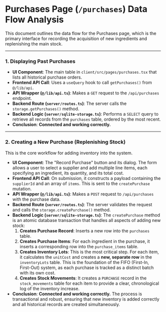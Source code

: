 # Purchases Page (`/purchases`) Data Flow Analysis

This document outlines the data flow for the Purchases page, which is the primary interface for recording the acquisition of new ingredients and replenishing the main stock.

---

### 1. Displaying Past Purchases

- **UI Component**: The main table in `client/src/pages/purchases.tsx` that lists all historical purchase orders.
- **Frontend API Call**: Uses a `useQuery` hook to call `getPurchases()` from `@/lib/api`.
- **API Wrapper (`@/lib/api.ts`)**: Makes a `GET` request to the `/api/purchases` endpoint.
- **Backend Route (`server/routes.ts`)**: The server calls the `storage.getPurchases()` method.
- **Backend Logic (`server/sqlite-storage.ts`)**: Performs a `SELECT` query to retrieve all records from the `purchases` table, ordered by the most recent.
- **Conclusion**: **Connected and working correctly.**

---

### 2. Creating a New Purchase (Replenishing Stock)

This is the core workflow for adding inventory into the system.

- **UI Component**: The "Record Purchase" button and its dialog. The form allows a user to select a supplier and add multiple line items, each specifying an ingredient, its quantity, and its total cost.
- **Frontend API Call**: On submission, it constructs a payload containing the `supplierId` and an array of `items`. This is sent to the `createPurchase` mutation.
- **API Wrapper (`@/lib/api.ts`)**: Makes a `POST` request to `/api/purchases` with the purchase data.
- **Backend Route (`server/routes.ts`)**: The server validates the request and calls the `storage.createPurchase()` method.
- **Backend Logic (`server/sqlite-storage.ts`)**: The `createPurchase` method is an atomic database transaction that handles all aspects of adding new stock:
  1.  **Creates Purchase Record**: Inserts a new row into the `purchases` table.
  2.  **Creates Purchase Items**: For each ingredient in the purchase, it inserts a corresponding row into the `purchase_items` table.
  3.  **Creates Inventory Lots**: This is the most critical step. For each item, it calculates the `unitCost` and creates a **new, separate row** in the `inventoryLots` table. This is the foundation of the FIFO (First-In, First-Out) system, as each purchase is tracked as a distinct batch with its own cost.
  4.  **Creates Stock Movements**: It creates a `PURCHASE` record in the `stock_movements` table for each item to provide a clear, chronological log of the inventory increase.
- **Conclusion**: **Connected and working correctly.** The process is transactional and robust, ensuring that new inventory is added correctly and all historical records are created simultaneously.
